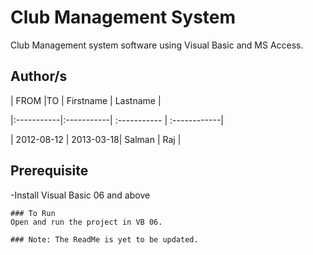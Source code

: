 # Club Management System

Club Management system software using Visual Basic and MS Access.
## Author/s

| FROM |TO | Firstname | Lastname | 

|:-----------|:-----------| :----------- | :------------| 

| 2012-08-12 | 2013-03-18| Salman | Raj | 

## Prerequisite
-Install Visual Basic 06 and above

```
### To Run
Open and run the project in VB 06.

### Note: The ReadMe is yet to be updated.
